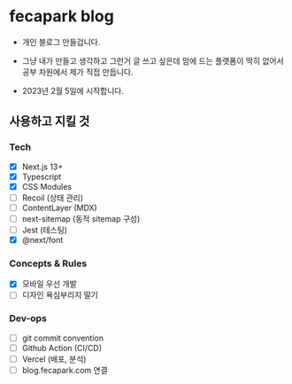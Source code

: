 # fecapark blog

- 개인 블로그 만들겁니다.

- 그냥 내가 만들고 생각하고 그런거 글 쓰고 싶은데 맘에 드는 플랫폼이 딱히 없어서 공부 차원에서 제가 직접 만듭니다.

- 2023년 2월 5일에 시작합니다.

## 사용하고 지킬 것

### Tech

- [x] Next.js 13+
- [x] Typescript
- [x] CSS Modules
- [ ] Recoil (상태 관리)
- [ ] ContentLayer (MDX)
- [ ] next-sitemap (동적 sitemap 구성)
- [ ] Jest (테스팅)
- [x] @next/font

### Concepts & Rules

- [x] 모바일 우선 개발
- [ ] 디자인 욕심부리지 말기

### Dev-ops

- [ ] git commit convention
- [ ] Github Action (CI/CD)
- [ ] Vercel (배포, 분석)
- [ ] blog.fecapark.com 연결
